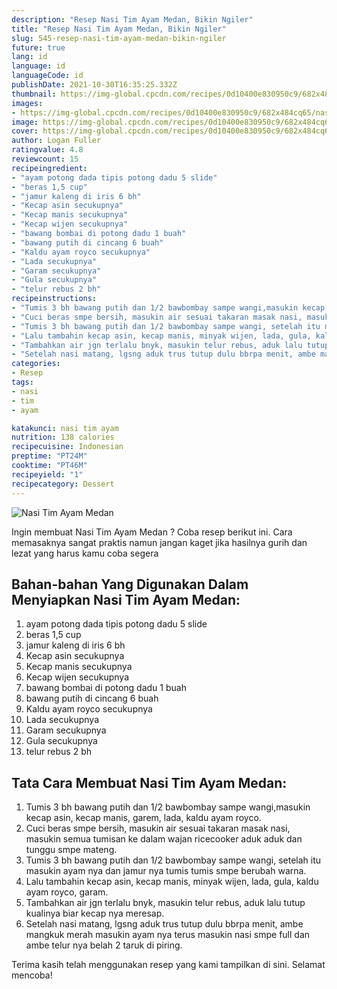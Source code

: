 ```yaml
---
description: "Resep Nasi Tim Ayam Medan, Bikin Ngiler"
title: "Resep Nasi Tim Ayam Medan, Bikin Ngiler"
slug: 545-resep-nasi-tim-ayam-medan-bikin-ngiler
future: true
lang: id
language: id
languageCode: id
publishDate: 2021-10-30T16:35:25.332Z 
thumbnail: https://img-global.cpcdn.com/recipes/0d10400e830950c9/682x484cq65/nasi-tim-ayam-medan-foto-resep-utama.png
images:
- https://img-global.cpcdn.com/recipes/0d10400e830950c9/682x484cq65/nasi-tim-ayam-medan-foto-resep-utama.png
image: https://img-global.cpcdn.com/recipes/0d10400e830950c9/682x484cq65/nasi-tim-ayam-medan-foto-resep-utama.png
cover: https://img-global.cpcdn.com/recipes/0d10400e830950c9/682x484cq65/nasi-tim-ayam-medan-foto-resep-utama.png
author: Logan Fuller
ratingvalue: 4.8
reviewcount: 15
recipeingredient:
- "ayam potong dada tipis potong dadu 5 slide"
- "beras 1,5 cup"
- "jamur kaleng di iris 6 bh"
- "Kecap asin secukupnya"
- "Kecap manis secukupnya"
- "Kecap wijen secukupnya"
- "bawang bombai di potong dadu 1 buah"
- "bawang putih di cincang 6 buah"
- "Kaldu ayam royco secukupnya"
- "Lada secukupnya"
- "Garam secukupnya"
- "Gula secukupnya"
- "telur rebus 2 bh"
recipeinstructions:
- "Tumis 3 bh bawang putih dan 1/2 bawbombay sampe wangi,masukin kecap asin, kecap manis, garem, lada, kaldu ayam royco."
- "Cuci beras smpe bersih, masukin air sesuai takaran masak nasi, masukin semua tumisan ke dalam wajan ricecooker aduk aduk dan tunggu smpe mateng."
- "Tumis 3 bh bawang putih dan 1/2 bawbombay sampe wangi, setelah itu masukin ayam nya dan jamur nya tumis tumis smpe berubah warna."
- "Lalu tambahin kecap asin, kecap manis, minyak wijen, lada, gula, kaldu ayam royco, garam."
- "Tambahkan air jgn terlalu bnyk, masukin telur rebus, aduk lalu tutup kualinya biar kecap nya meresap."
- "Setelah nasi matang, lgsng aduk trus tutup dulu bbrpa menit, ambe mangkuk merah masukin ayam nya terus masukin nasi smpe full dan ambe telur nya belah 2 taruk di piring."
categories:
- Resep
tags:
- nasi
- tim
- ayam

katakunci: nasi tim ayam 
nutrition: 138 calories
recipecuisine: Indonesian
preptime: "PT24M"
cooktime: "PT46M"
recipeyield: "1"
recipecategory: Dessert
---
```



![Nasi Tim Ayam Medan](https://img-global.cpcdn.com/recipes/0d10400e830950c9/682x484cq65/nasi-tim-ayam-medan-foto-resep-utama.png)

Ingin membuat Nasi Tim Ayam Medan ? Coba resep berikut ini. Cara memasaknya sangat praktis namun jangan kaget jika hasilnya gurih dan lezat yang harus kamu coba segera

<!--inarticleads1-->

## Bahan-bahan Yang Digunakan Dalam Menyiapkan Nasi Tim Ayam Medan:

1. ayam potong dada tipis potong dadu 5 slide
1. beras 1,5 cup
1. jamur kaleng di iris 6 bh
1. Kecap asin secukupnya
1. Kecap manis secukupnya
1. Kecap wijen secukupnya
1. bawang bombai di potong dadu 1 buah
1. bawang putih di cincang 6 buah
1. Kaldu ayam royco secukupnya
1. Lada secukupnya
1. Garam secukupnya
1. Gula secukupnya
1. telur rebus 2 bh



<!--inarticleads2-->

## Tata Cara Membuat Nasi Tim Ayam Medan:

1. Tumis 3 bh bawang putih dan 1/2 bawbombay sampe wangi,masukin kecap asin, kecap manis, garem, lada, kaldu ayam royco.
1. Cuci beras smpe bersih, masukin air sesuai takaran masak nasi, masukin semua tumisan ke dalam wajan ricecooker aduk aduk dan tunggu smpe mateng.
1. Tumis 3 bh bawang putih dan 1/2 bawbombay sampe wangi, setelah itu masukin ayam nya dan jamur nya tumis tumis smpe berubah warna.
1. Lalu tambahin kecap asin, kecap manis, minyak wijen, lada, gula, kaldu ayam royco, garam.
1. Tambahkan air jgn terlalu bnyk, masukin telur rebus, aduk lalu tutup kualinya biar kecap nya meresap.
1. Setelah nasi matang, lgsng aduk trus tutup dulu bbrpa menit, ambe mangkuk merah masukin ayam nya terus masukin nasi smpe full dan ambe telur nya belah 2 taruk di piring.




Terima kasih telah menggunakan resep yang kami tampilkan di sini. Selamat mencoba!
